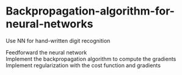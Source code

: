 # Backpropagation-algorithm-for-neural-networks
Use NN for hand-written digit recognition

Feedforward the neural network \
Implement the backpropagation algorithm to compute the gradients \
Implement regularization with the cost function and gradients
